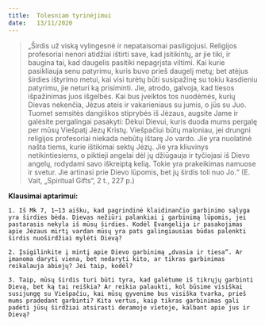```yaml
---
title:  Tolesniam tyrinėjimui
date:   13/11/2020
---
```


> <p></p>
> „Širdis už viską vylingesnė ir nepataisomai pasiligojusi. Religijos profesoriai nenori atidžiai ištirti save, kad įsitikintų, ar jie tiki, ir baugina tai, kad daugelis pasitiki nepagrįsta viltimi. Kai kurie pasikliauja senu patyrimu, kuris buvo prieš daugelį metų; bet atėjus širdies ištyrimo metui, kai visi turėtų būti susipažinę su tokiu kasdieniu patyrimu, jie neturi ką prisiminti. Jie, atrodo, galvoja, kad tiesos išpažinimas juos išgelbės. Kai bus įveiktos tos nuodėmės, kurių Dievas nekenčia, Jėzus ateis ir vakarieniaus su jumis, o jūs su Juo. Tuomet semsitės dangiškos stiprybės iš Jėzaus, augsite Jame ir galėsite pergalingai pasakyti: Dėkui Dievui, kuris duoda mums pergalę per mūsų Viešpatį Jėzų Kristų. Viešpačiui būtų maloniau, jei drungni religijos profesoriai niekada nebūtų ištarę Jo vardo. Jie yra nuolatinė našta tiems, kurie ištikimai sektų Jėzų. Jie yra kliuvinys netikintiesiems, o piktieji angelai dėl jų džiūgauja ir tyčiojasi iš Dievo angelų, rodydami savo iškreiptą kelią. Tokie yra prakeikimas namuose ir svetur. Jie artinasi prie Dievo lūpomis, bet jų širdis toli nuo Jo.“ (E. Vait, „Spiritual Gifts“, 2 t., 227 p.)

**Klausimai aptarimui:**

`1. Iš Mk 7, 1–13 aišku, kad pagrindinė klaidinančio garbinimo sąlyga yra širdies bėda. Dievas nežiūri palankiai į garbinimą lūpomis, jei pastarasis nekyla iš mūsų širdies. Kodėl Evangelija ir pasakojimas apie Jėzaus mirtį vardan mūsų yra pats galingiausias būdas palenkti širdis nuoširdžiai mylėti Dievą?`

`2. Įsigilinkite į mintį apie Dievo garbinimą „dvasia ir tiesa“. Ar įmanoma daryti viena, bet nedaryti kito, ar tikras garbinimas reikalauja abiejų? Jei taip, kodėl?`

`3. Taip, mūsų širdis turi būti tyra, kad galėtume iš tikrųjų garbinti Dievą, bet ką tai reiškia? Ar reikia palaukti, kol būsime visiškai susijungę su Viešpačiu, kai mūsų gyvenime bus visiška tvarka, prieš mums pradedant garbinti? Kita vertus, kaip tikras garbinimas gali padėti jūsų širdžiai atsirasti deramoje vietoje, kalbant apie jus ir Dievą?`